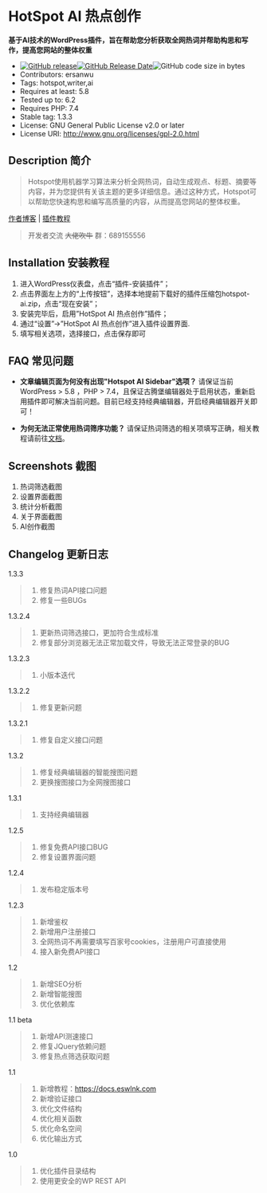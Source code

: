 # HotSpot AI 热点创作
**基于AI技术的WordPress插件，旨在帮助您分析获取全网热词并帮助构思和写作，提高您网站的整体权重**

- [![GitHub release](https://img.shields.io/github/v/release/Eswink/HotSpot-AI.svg?style=for-the-badge&logo=appveyor)](https://github.com/Eswink/HotSpot-AI/releases/latest)[![GitHub Release Date](https://img.shields.io/github/release-date/Eswink/HotSpot-AI?style=for-the-badge&logo=appveyor)](https://github.com/Eswink/HotSpot-AI/releases)![GitHub code size in bytes](https://img.shields.io/github/languages/code-size/Eswink/HotSpot-AI?style=for-the-badge&logo=appveyor)
- Contributors: ersanwu
- Tags: hotspot,writer,ai
- Requires at least: 5.8
- Tested up to: 6.2
- Requires PHP: 7.4
- Stable tag: 1.3.3
- License: GNU General Public License v2.0 or later
- License URI: http://www.gnu.org/licenses/gpl-2.0.html


## Description 简介 ##

> Hotspot使用机器学习算法来分析全网热词，自动生成观点、标题、摘要等内容，并为您提供有关该主题的更多详细信息。通过这种方式，Hotspot可以帮助您快速构思和编写高质量的内容，从而提高您网站的整体权重。

[作者博客](https://blog.eswlnk.com "作者博客") | [插件教程](https://docs.eswlnk.com "插件教程")

> 开发者交流 ~~大佬吹牛~~ 群：689155556

## Installation 安装教程

1. 进入WordPress仪表盘，点击“插件-安装插件”；
2. 点击界面左上方的“上传按钮”，选择本地提前下载好的插件压缩包hotspot-ai.zip，点击“现在安装”；
3. 安装完毕后，启用”HotSpot AI 热点创作”插件；
4. 通过“设置”->”HotSpot AI 热点创作”进入插件设置界面.
5. 填写相关选项，选择接口，点击保存即可


## FAQ 常见问题

- **文章编辑页面为何没有出现"Hotspot AI Sidebar"选项？**
请保证当前WordPress > 5.8 ，PHP > 7.4，且保证古腾堡编辑器处于启用状态，重新启用插件即可解决当前问题。目前已经支持经典编辑器，开启经典编辑器开关即可！

- **为何无法正常使用热词筛序功能？**
请保证热词筛选的相关项填写正确，相关教程请前往<a href="https://docs.eswlnk.com" rel="friend" title="Eswlnk docs">文档</a>。

## Screenshots 截图
1. 热词筛选截图
2. 设置界面截图
3. 统计分析截图
4. 关于界面截图
5. AI创作截图

## Changelog 更新日志

1.3.3

> 1. 修复热词API接口问题
> 2. 修复一些BUGs

1.3.2.4

> 1. 更新热词筛选接口，更加符合生成标准
> 2. 修复部分浏览器无法正常加载文件，导致无法正常登录的BUG

1.3.2.3

> 1. 小版本迭代


1.3.2.2

> 1. 修复更新问题


1.3.2.1

> 1. 修复自定义接口问题

1.3.2

> 1. 修复经典编辑器的智能搜图问题
> 2. 更换搜图接口为全网搜图接口


1.3.1

> 1. 支持经典编辑器

1.2.5
> 1. 修复免费API接口BUG
> 2. 修复设置界面问题

1.2.4

> 1. 发布稳定版本号

1.2.3

> 1. 新增鉴权
> 2. 新增用户注册接口
> 3. 全网热词不再需要填写百家号cookies，注册用户可直接使用
> 4. 接入新免费API接口

1.2

> 1. 新增SEO分析
> 2. 新增智能搜图
> 3. 优化依赖库



1.1 beta

> 1. 新增API测速接口
> 2. 修复JQuery依赖问题
> 3. 修复热点筛选获取问题

1.1

> 1. 新增教程：https://docs.eswlnk.com
> 2. 新增验证接口
> 3. 优化文件结构
> 4. 优化相关函数
> 5. 优化命名空间
> 6. 优化输出方式 

1.0

> 1. 优化插件目录结构
> 2. 使用更安全的WP REST API

